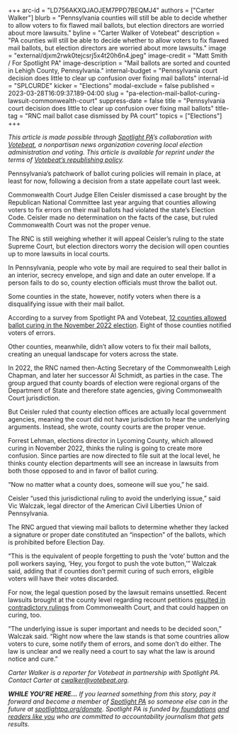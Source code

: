 +++
arc-id = "LD756AKXQJAOJEM7PPD7BEQMJ4"
authors = ["Carter Walker"]
blurb = "Pennsylvania counties will still be able to decide whether to allow voters to fix flawed mail ballots, but election directors are worried about more lawsuits."
byline = "Carter Walker of Votebeat"
description = "PA counties will still be able to decide whether to allow voters to fix flawed mail ballots, but election directors are worried about more lawsuits."
image = "external/djxm2rwk0tejcsrj5x4t20h6n4.jpeg"
image-credit = "Matt Smith / For Spotlight PA"
image-description = "Mail ballots are sorted and counted in Lehigh County, Pennsylvania."
internal-budget = "Pennsylvania court decision does little to clear up confusion over fixing mail ballots"
internal-id = "SPLCURDE"
kicker = "Elections"
modal-exclude = false
published = 2023-03-28T16:09:37.189-04:00
slug = "pa-election-mail-ballot-curing-lawsuit-commonwealth-court"
suppress-date = false
title = "Pennsylvania court decision does little to clear up confusion over fixing mail ballots"
title-tag = "RNC mail ballot case dismissed by PA court"
topics = ["Elections"]
+++

<i>This article is made possible through </i><a href="https://www.spotlightpa.org/"><i>Spotlight PA</i></a><i>’s collaboration with </i><a href="https://www.votebeat.org/"><i>Votebeat</i></a><i>, a nonpartisan news organization covering local election administration and voting. This article is available for reprint under the terms of </i><a href="https://www.votebeat.org/pages/republishing"><i>Votebeat’s republishing policy</i></a><i>.</i>

Pennsylvania’s patchwork of ballot curing policies will remain in place, at least for now, following a decision from a state appellate court last week.

Commonwealth Court Judge Ellen Ceisler dismissed a case brought by the Republican National Committee last year arguing that counties allowing voters to fix errors on their mail ballots had violated the state’s Election Code. Ceisler made no determination on the facts of the case, but ruled Commonwealth Court was not the proper venue.

The RNC is still weighing whether it will appeal Ceisler’s ruling to the state Supreme Court, but election directors worry the decision will open counties up to more lawsuits in local courts.

<script src="https://www.spotlightpa.org/embed.js" async></script><div data-spl-embed-version="1" data-spl-src="https://www.spotlightpa.org/embeds/newsletter/"></div>


In Pennsylvania, people who vote by mail are required to seal their ballot in an interior, secrecy envelope, and sign and date an outer envelope. If a person fails to do so, county election officials must throw the ballot out.

Some counties in the state, however, notify voters when there is a disqualifying issue with their mail ballot.

According to a survey from Spotlight PA and Votebeat, <a href="https://www.spotlightpa.org/news/2023/02/pa-2022-election-drop-box-mail-ballot-curing-scorecard/" target="_blank">12 counties allowed ballot curing in the November 2022 election</a>. Eight of those counties notified voters of errors.

Other counties, meanwhile, didn’t allow voters to fix their mail ballots, creating an unequal landscape for voters across the state.

In 2022, the RNC named then-Acting Secretary of the Commonwealth Leigh Chapman, and later her successor Al Schmidt, as parties in the case. The group argued that county boards of election were regional organs of the Department of State and therefore state agencies, giving Commonwealth Court jurisdiction.

But Ceisler ruled that county election offices are actually local government agencies, meaning the court did not have jurisdiction to hear the underlying arguments. Instead, she wrote, county courts are the proper venue.

Forrest Lehman, elections director in Lycoming County, which allowed curing in November 2022, thinks the ruling is going to create more confusion. Since parties are now directed to file suit at the local level, he thinks county election departments will see an increase in lawsuits from both those opposed to and in favor of ballot curing.

“Now no matter what a county does, someone will sue you,” he said.

Ceisler “used this jurisdictional ruling to avoid the underlying issue,” said Vic Walczak, legal director of the American Civil Liberties Union of Pennsylvania.

The RNC argued that viewing mail ballots to determine whether they lacked a signature or proper date constituted an “inspection” of the ballots, which is prohibited before Election Day.

“This is the equivalent of people forgetting to push the ‘vote’ button and the poll workers saying, ‘Hey, you forgot to push the vote button,’” Walczak said, adding that if counties don’t permit curing of such errors, eligible voters will have their votes discarded.

<script src="https://www.spotlightpa.org/embed.js" async></script><div data-spl-embed-version="1" data-spl-src="https://www.spotlightpa.org/embeds/donate/"></div>


For now, the legal question posed by the lawsuit remains unsettled. Recent lawsuits brought at the county level regarding recount petitions <a href="https://pennsylvania.votebeat.org/2023/2/28/23619213/pennsylvania-commonwealth-court-election-fraud-recount-petitions-midterms">resulted in contradictory rulings</a> from Commonwealth Court, and that could happen on curing, too.

“The underlying issue is super important and needs to be decided soon,” Walczak said. “Right now where the law stands is that some countries allow voters to cure, some notify them of errors, and some don’t do either. The law is unclear and we really need a court to say what the law is around notice and cure.”

<i>Carter Walker is a reporter for Votebeat in partnership with Spotlight PA. Contact Carter at </i><a href="mailto:cwalker@votebeat.org" target="_blank"><i>cwalker@votebeat.org</i></a><i>.</i>

<i><b>WHILE YOU’RE HERE...</b></i><i> If you learned something from this story, pay it forward and become a member of </i><a href="https://www.spotlightpa.org/"><i>Spotlight PA</i></a><i> so someone else can in the future at </i><a href="http://spotlightpa.org/donate"><i>spotlightpa.org/donate</i></a><i>. Spotlight PA is funded by</i><a href="https://www.spotlightpa.org/support"><i> foundations</i></a><i> </i><a href="https://www.spotlightpa.org/support"><i>and readers like you</i></a><i> who are committed to accountability journalism that gets results.</i>
